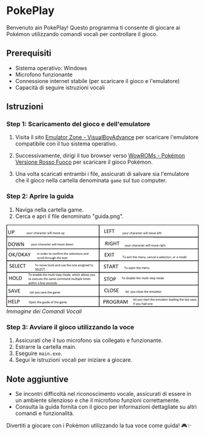 # PokePlay

Benvenuto ain PokePlay! Questo programma ti consente di giocare ai Pokémon utilizzando comandi vocali per controllare il gioco.

## Prerequisiti
- Sistema operativo: Windows
- Microfono funzionante
- Connessione internet stabile (per scaricare il gioco e l'emulatore)
- Capacità di seguire istruzioni vocali

## Istruzioni
### Step 1: Scaricamento del gioco e dell'emulatore

1. Visita il sito [Emulator Zone - VisualBoyAdvance](https://www.emulator-zone.com/doc.php/gba/vboyadvance.html) per scaricare l'emulatore compatibile con il tuo sistema operativo.

2. Successivamente, dirigi il tuo browser verso [WowROMs - Pokémon Versione Rosso Fuoco](https://wowroms.com/en/roms/nintendo-gameboy-advance/pokemon-versione-rosso-fuoco-italy/13851.html) per scaricare il gioco Pokémon.

3. Una volta scaricati entrambi i file, assicurati di salvare sia l'emulatore che il gioco nella cartella denominata `game` sul tuo computer.


### Step 2: Aprire la guida
1. Naviga nella cartella game.
2. Cerca e apri il file denominato "guida.png".

![Comandi Vocali](game/guida.png)
*Immagine dei Comandi Vocali*

### Step 3: Avviare il gioco utilizzando la voce
1. Assicurati che il tuo microfono sia collegato e funzionante.
2. Estrarre la cartella main.
3. Eseguire `main.exe`.
4. Segui le istruzioni vocali per iniziare a giocare.
   

## Note aggiuntive
- Se incontri difficoltà nel riconoscimento vocale, assicurati di essere in un ambiente silenzioso e che il microfono funzioni correttamente.
- Consulta la guida fornita con il gioco per informazioni dettagliate su altri comandi e funzionalità.

Divertiti a giocare con i Pokémon utilizzando la tua voce come guida! 🎮✨

